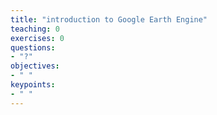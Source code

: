 ```yaml
---
title: "introduction to Google Earth Engine"
teaching: 0
exercises: 0
questions:
- "?"
objectives:
- " "
keypoints:
- " "
---
```

